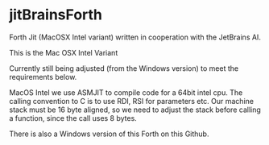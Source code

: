 # jitBrainsForth

Forth Jit (MacOSX Intel variant) written in cooperation with the JetBrains AI.

This is the Mac OSX Intel Variant

Currently still being adjusted (from the Windows version) to meet the requirements below.

MacOS Intel we use ASMJIT to compile code for a 64bit intel cpu.
The calling convention to C is to use RDI, RSI for parameters etc.
Our machine stack must be 16 byte aligned, so we need to adjust the stack before calling a function, since the call uses 8 bytes.

There is also a Windows version of this Forth on this Github.


